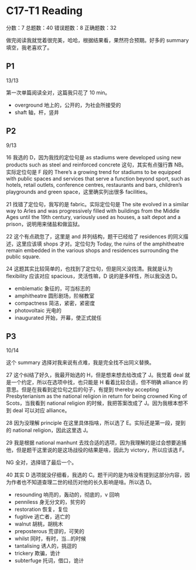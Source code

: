 # C17-T1 Reading

分数：7    总题数：40    错误题数：8   正确题数：32

做完阅读我就觉着很完美，哈哈，根据结果看，果然符合预期。好多的 summary 填空，我老喜欢了。

## P1

13/13

第一次单篇阅读全对，这篇我只花了 10 min。

- overground 地上的，公开的，为社会所接受的
- shaft 轴，杆，竖井

## P2

9/13

16 我选的 D，因为我找的定位句是 as stadiums were developed using new products such as steel and reinforced concrete 这句，其实有点强行靠 NB。实际定位句是 F 段的 There’s a growing trend for stadiums to be equipped with public spaces and services that serve a function beyond sport, such as hotels, retail outlets, conference centres, restaurants and bars, children’s playgrounds and green space，这里确实列出很多 facilities。

21 找错了定位句，我写的是 fabric。实际定位句是 The site evolved in a similar way to Arles and was progressively filled with buildings from the Middle Ages until the 19th century, variously used as houses, a salt depot and a prison，说明用来储盐和做监狱。

22 这个有点疏忽了，这里是 and 并列结构，题干已经给了 residences 的同义描述，这里应该填 shops 才对。定位句为 Today, the ruins of the amphitheatre remain embedded in the various shops and residences surrounding the public square.

24 这题其实比较简单的，也找到了定位句，但是同义没找清。我就是认为 flexibility 应该对应 spacious，灵活性嘛，D 说的是多样性，所以我没选 D。

- emblematic 象征的，可当标志的
- amphitheatre 圆形剧场，阶梯教室
- compactness 简洁，紧密，紧密度
- photovoltaic 光电的
- inaugurated 开始，开幕，使正式就任

## P3

10/14

这个 summary 选择对我来说有点难，我是完全找不出同义替换。

27 这个纠结了好久，我最开始选的 H，但是想来想去给改成了 J。我觉着 deal 就是一个约定，所以在选项中找，也只能是 H 看着比较合适，但不明确 alliance 的意思。但是在我看到定位句之后的句子，有提到 thereby accepting Presbyterianism as the national religion in return for being crowned King of Scots，当我看到 national religion 的时候，我把答案改成了 J。因为我根本想不到 deal 可以对应 alliance。

28 因为没理解 principle 在这里具体指啥，所以选了 E。实际还是第一段，提到的 national religion，因此这里选 J。

29 我是根据 national manhunt 去找合适的选项，因为我理解的是过会想要追捕他，但是题干这里说的是这场战役的结果是啥，因此为 victory，所以应该选 F。

NG 全对，选择错了最后一个。

40 其实 D 选项就没仔细看，我选的 C。题干问的是为啥没有提到这部分内容，因为作者也不知道查理二世的经历对他的长久影响是啥。所以选 D。

- resounding 响亮的，轰动的，彻底的，v 回响
- penniless 身无分文的，贫穷的
- restoration 恢复，复位
- fugitive 逃亡者，逃亡的
- walnut 胡桃，胡桃木
- preposterous 荒谬的，可笑的
- whilst 同时，有时，当...的时候
- tantalising 诱人的，挑逗的
- trickery 欺骗，诡计
- subterfuge 托词，借口，诡计
